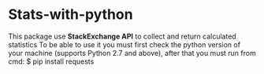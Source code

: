 # Stats-with-python
This package use **StackExchange API** to collect and return calculated statistics
To be able to use it you must first check the python version of your machine (supports Python 2.7 and above),
after that you must run from cmd:
$ pip install requests

